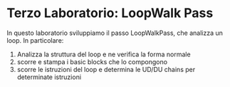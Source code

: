 # Terzo Laboratorio: LoopWalk Pass

In questo laboratorio sviluppiamo il passo LoopWalkPass, che analizza un loop.
In particolare:
1. Analizza la struttura del loop e ne verifica la forma normale
2. scorre e stampa i basic blocks che lo compongono
3. scorre le istruzioni del loop e determina le UD/DU chains per determinate istruzioni